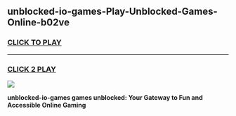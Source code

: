 
## unblocked-io-games-Play-Unblocked-Games-Online-b02ve
<h3>
<a href="https://premium76.site?title=unblocked-io-games&ref=24A">CLICK TO PLAY</a></h3>
<hr>

<h3>
<a href="https://premium76.site?title=unblocked-io-games&ref=24A">CLICK 2 PLAY</a>
  
</h3>

<a href="https://premium76.site?title=unblocked-io-games&ref=24A"><img src="https://clearcache.store/games.png"></a>


**unblocked-io-games games unblocked: Your Gateway to Fun and Accessible Online Gaming**
